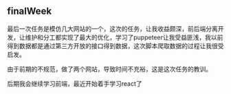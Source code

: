 ## finalWeek

 最后一次任务是模仿几大网站的一个，这次的任务，让我收益颇深，前后端分离开发，让维护和分工都实现了最大的优化，学习了puppeteer让我受益匪浅，我以前得到数据都是通过第三方开放的接口得到数据，这次脚本爬取数据的过程让我很受启发。

由于前期的不规范，做了两个网站，导致时间不充裕，这是这次任务的教训。

后期我会继续学习前端，最近开始着手学习react了
